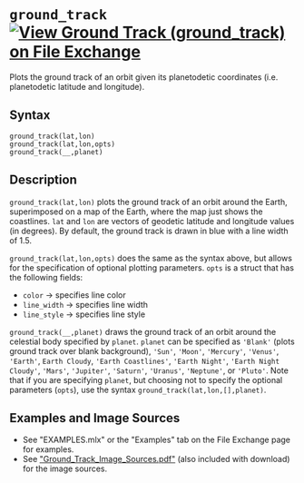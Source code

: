 # `ground_track` [![View Ground Track (ground_track) on File Exchange](https://www.mathworks.com/matlabcentral/images/matlab-file-exchange.svg)](https://www.mathworks.com/matlabcentral/fileexchange/89822-ground-track-ground_track)

Plots the ground track of an orbit given its planetodetic coordinates (i.e. planetodetic latitude and longitude).


## Syntax

`ground_track(lat,lon)`\
`ground_track(lat,lon,opts)`\
`ground_track(__,planet)`


## Description

`ground_track(lat,lon)` plots the ground track of an orbit around the Earth, superimposed on a map of the Earth, where the map just shows the coastlines. `lat` and `lon` are vectors of geodetic latitude and longitude values (in degrees). By default, the ground track is drawn in blue with a line width of 1.5.
            
`ground_track(lat,lon,opts)` does the same as the syntax above, but allows for the specification of optional plotting parameters. `opts` is a struct that has the following fields:
   - `color` &rightarrow; specifies line color
   - `line_width` &rightarrow; specifies line width
   - `line_style` &rightarrow; specifies line style

`ground_track(__,planet)` draws the ground track of an orbit around the celestial body specified by `planet`. `planet` can be specified as `'Blank'` (plots ground track over blank background), `'Sun'`, `'Moon'`, `'Mercury'`, `'Venus'`, `'Earth'`, `Earth Cloudy`, `'Earth Coastlines'`, `'Earth Night'`, `'Earth Night Cloudy'`, `'Mars'`, `'Jupiter'`, `'Saturn'`, `'Uranus'`, `'Neptune'`, or `'Pluto'`. Note that if you are specifying `planet`, but choosing not to specify the optional parameters (`opts`), use the syntax `ground_track(lat,lon,[],planet)`.


## Examples and Image Sources

   -  See "EXAMPLES.mlx" or the "Examples" tab on the File Exchange page for examples.
   -  See ["Ground_Track_Image_Sources.pdf"](https://tamaskis.github.io/documentation/Ground_Track_Image_Sources.pdf) (also included with download) for the image sources.
